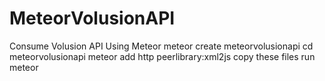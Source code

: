 # MeteorVolusionAPI
Consume Volusion API Using Meteor
    meteor create meteorvolusionapi
    cd meteorvolusionapi
    meteor add http peerlibrary:xml2js
    copy these files
    run meteor
